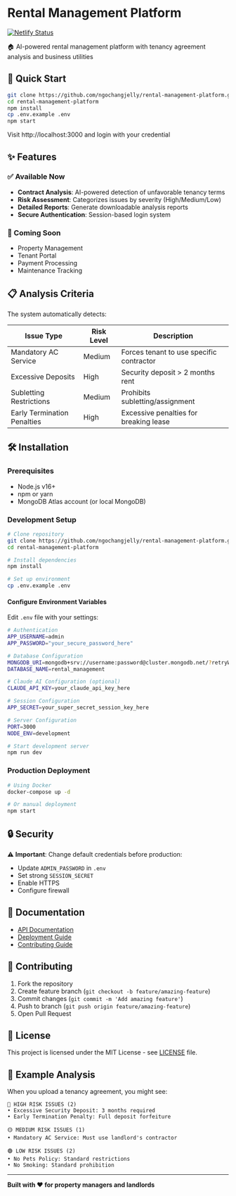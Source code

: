 # Rental Management Platform

[![Netlify Status](https://api.netlify.com/api/v1/badges/2f11dcaf-ac86-4f62-b962-9a090b858c28/deploy-status)](https://app.netlify.com/projects/rental-management-platform/deploys)

🏠 AI-powered rental management platform with tenancy agreement analysis and business utilities

## 🚀 Quick Start

```bash
git clone https://github.com/ngochangjelly/rental-management-platform.git
cd rental-management-platform
npm install
cp .env.example .env
npm start
```

Visit http://localhost:3000 and login with your credential

## ✨ Features

### ✅ Available Now

- **Contract Analysis**: AI-powered detection of unfavorable tenancy terms
- **Risk Assessment**: Categorizes issues by severity (High/Medium/Low)
- **Detailed Reports**: Generate downloadable analysis reports
- **Secure Authentication**: Session-based login system

### 🚧 Coming Soon

- Property Management
- Tenant Portal
- Payment Processing
- Maintenance Tracking

## 📋 Analysis Criteria

The system automatically detects:

| Issue Type                  | Risk Level | Description                              |
| --------------------------- | ---------- | ---------------------------------------- |
| Mandatory AC Service        | Medium     | Forces tenant to use specific contractor |
| Excessive Deposits          | High       | Security deposit > 2 months rent         |
| Subletting Restrictions     | Medium     | Prohibits subletting/assignment          |
| Early Termination Penalties | High       | Excessive penalties for breaking lease   |

## 🛠️ Installation

### Prerequisites

- Node.js v16+
- npm or yarn
- MongoDB Atlas account (or local MongoDB)

### Development Setup

```bash
# Clone repository
git clone https://github.com/ngochangjelly/rental-management-platform.git
cd rental-management-platform

# Install dependencies
npm install

# Set up environment
cp .env.example .env
```

#### Configure Environment Variables

Edit `.env` file with your settings:

```bash
# Authentication
APP_USERNAME=admin
APP_PASSWORD="your_secure_password_here"

# Database Configuration
MONGODB_URI=mongodb+srv://username:password@cluster.mongodb.net/?retryWrites=true&w=majority&appName=YourApp
DATABASE_NAME=rental_management

# Claude AI Configuration (optional)
CLAUDE_API_KEY=your_claude_api_key_here

# Session Configuration
APP_SECRET=your_super_secret_session_key_here

# Server Configuration
PORT=3000
NODE_ENV=development
```

```bash
# Start development server
npm run dev
```

### Production Deployment

```bash
# Using Docker
docker-compose up -d

# Or manual deployment
npm start
```

## 🔒 Security

⚠️ **Important**: Change default credentials before production:

- Update `ADMIN_PASSWORD` in `.env`
- Set strong `SESSION_SECRET`
- Enable HTTPS
- Configure firewall

## 📖 Documentation

- [API Documentation](docs/API.md)
- [Deployment Guide](docs/DEPLOYMENT.md)
- [Contributing Guide](docs/CONTRIBUTING.md)

## 🤝 Contributing

1. Fork the repository
2. Create feature branch (`git checkout -b feature/amazing-feature`)
3. Commit changes (`git commit -m 'Add amazing feature'`)
4. Push to branch (`git push origin feature/amazing-feature`)
5. Open Pull Request

## 📄 License

This project is licensed under the MIT License - see [LICENSE](LICENSE) file.

## 🎯 Example Analysis

When you upload a tenancy agreement, you might see:

```
🔴 HIGH RISK ISSUES (2)
• Excessive Security Deposit: 3 months required
• Early Termination Penalty: Full deposit forfeiture

🟡 MEDIUM RISK ISSUES (1)
• Mandatory AC Service: Must use landlord's contractor

🟢 LOW RISK ISSUES (2)
• No Pets Policy: Standard restrictions
• No Smoking: Standard prohibition
```

---

**Built with ❤️ for property managers and landlords**
